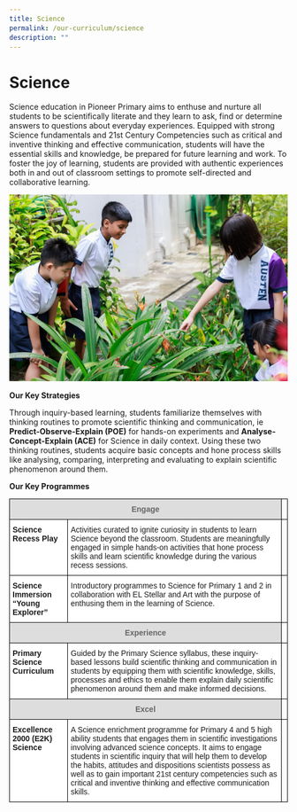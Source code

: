 ```yaml
---
title: Science
permalink: /our-curriculum/science
description: ""
---
```

# Science

Science education in Pioneer Primary aims to enthuse and nurture all students to be scientifically literate and they learn to ask, find or determine answers to questions about everyday experiences.  Equipped with strong Science fundamentals and 21st Century Competencies such as critical and inventive thinking and effective communication, students will have the essential skills and knowledge, be prepared for future learning and work. To foster the joy of learning, students are provided with authentic experiences both in and out of classroom settings to promote self-directed and collaborative learning.

![](/images/Science.jpg)

**Our Key Strategies**

Through inquiry-based learning, students familiarize themselves with thinking routines to promote scientific thinking and communication, ie **Predict-Observe-Explain (POE)** for hands-on experiments and **Analyse-Concept-Explain (ACE)** for Science in daily context. Using these two thinking routines, students acquire basic concepts and hone process skills like analysing, comparing, interpreting and evaluating to explain scientific phenomenon around them. 

**Our Key Programmes**

<style type="text/css">
.tg  {border-collapse:collapse;border-spacing:0;}
.tg td{border-color:black;border-style:solid;border-width:1px;font-family:Arial, sans-serif;font-size:14px;
  overflow:hidden;padding:10px 5px;word-break:normal;}
.tg th{border-color:black;border-style:solid;border-width:1px;font-family:Arial, sans-serif;font-size:14px;
  font-weight:normal;overflow:hidden;padding:10px 5px;word-break:normal;}
.tg .tg-a4yv{background-color:#DDD;color:#666;font-weight:bold;text-align:center;vertical-align:top}
.tg .tg-0lax{text-align:left;vertical-align:top}
.tg .tg-dgl5{background-color:#FFF;font-weight:bold;text-align:left;vertical-align:top}
.tg .tg-ktyi{background-color:#FFF;text-align:left;vertical-align:top}
</style>
<table class="tg">
<thead>
  <tr>
    <th class="tg-a4yv" colspan="2">Engage</th>
    <th class="tg-0lax"></th>
  </tr>
</thead>
<tbody>
  <tr>
    <td class="tg-dgl5">Science Recess Play</td>
    <td class="tg-ktyi">Activities curated to ignite curiosity in students to learn Science beyond the classroom. Students are meaningfully engaged in simple hands-on activities that hone process skills and learn scientific knowledge during the various recess sessions.</td>
    <td class="tg-0lax"></td>
  </tr>
  <tr>
    <td class="tg-dgl5">Science Immersion “Young Explorer”</td>
    <td class="tg-ktyi">Introductory programmes to Science for Primary 1 and 2 in collaboration with EL Stellar and Art with the purpose of enthusing them in the learning of Science.</td>
    <td class="tg-0lax"></td>
  </tr>
  <tr>
    <td class="tg-a4yv" colspan="2">Experience</td>
    <td class="tg-0lax"></td>
  </tr>
  <tr>
    <td class="tg-dgl5">Primary Science Curriculum</td>
    <td class="tg-ktyi">Guided by the Primary Science syllabus, these inquiry-based lessons build scientific thinking and communication in students by equipping them with scientific knowledge, skills, processes and ethics to enable them explain daily scientific phenomenon around them and make informed decisions.</td>
    <td class="tg-0lax"></td>
  </tr>
  <tr>
    <td class="tg-a4yv" colspan="2">Excel</td>
    <td class="tg-0lax"></td>
  </tr>
  <tr>
    <td class="tg-dgl5">Excellence 2000 (E2K) Science</td>
    <td class="tg-ktyi">A Science enrichment programme for Primary 4 and 5 high ability students that engages them in scientific investigations involving advanced science concepts. It aims to engage students in scientific inquiry that will help them to develop the habits, attitudes and dispositions scientists possess as well as to gain important 21st century competencies such as critical and inventive thinking and effective communication skills.</td>
    <td class="tg-0lax"></td>
  </tr>
</tbody>
</table>